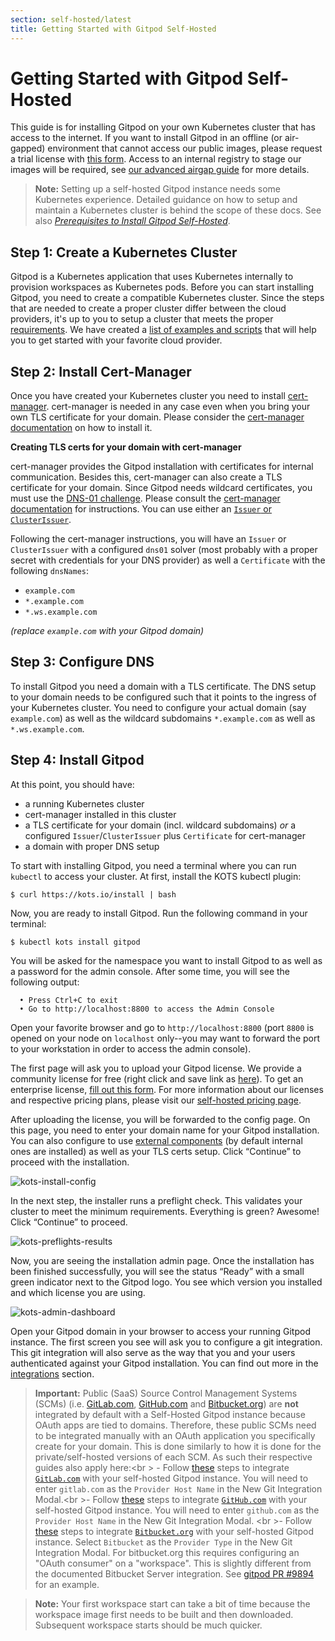 ```yaml
---
section: self-hosted/latest
title: Getting Started with Gitpod Self-Hosted
---
```


<script context="module">
  export const prerender = true;
</script>

# Getting Started with Gitpod Self-Hosted

This guide is for installing Gitpod on your own Kubernetes cluster that has access to the internet. If you want to install Gitpod in an offline (or air-gapped) environment that cannot access our public images, please request a trial license with [this form](https://www.gitpod.io/enterprise-license). Access to an internal registry to stage our images will be required, see [our advanced airgap guide](./advanced/air-gap) for more details.

> **Note:** Setting up a self-hosted Gitpod instance needs some Kubernetes experience. Detailed guidance on how to setup and maintain a Kubernetes cluster is behind the scope of these docs. See also [_Prerequisites to Install Gitpod Self-Hosted_](../latest#prerequisites-to-install-gitpod-self-hosted).

## Step 1: Create a Kubernetes Cluster

Gitpod is a Kubernetes application that uses Kubernetes internally to provision workspaces as Kubernetes pods. Before you can start installing Gitpod, you need to create a compatible Kubernetes cluster. Since the steps that are needed to create a proper cluster differ between the cloud providers, it's up to you to setup a cluster that meets the proper [requirements](./cluster-set-up). We have created a [list of examples and scripts](./cluster-set-up#cluster-set-up-guides) that will help you to get started with your favorite cloud provider.

## Step 2: Install Cert-Manager

Once you have created your Kubernetes cluster you need to install [cert-manager](https://cert-manager.io/). cert-manager is needed in any case even when you bring your own TLS certificate for your domain. Please consider the [cert-manager documentation](https://cert-manager.io/docs/) on how to install it.

**Creating TLS certs for your domain with cert-manager**

cert-manager provides the Gitpod installation with certificates for internal communication. Besides this, cert-manager can also create a TLS certificate for your domain. Since Gitpod needs wildcard certificates, you must use the [DNS-01 challenge](https://letsencrypt.org/docs/challenge-types/#dns-01-challenge). Please consult the [cert-manager documentation](https://cert-manager.io/docs/configuration/acme/dns01) for instructions. You can use either an [`Issuer` or `ClusterIssuer`](https://cert-manager.io/docs/concepts/issuer).

Following the cert-manager instructions, you will have an `Issuer` or `ClusterIssuer` with a configured `dns01` solver (most probably with a proper secret with credentials for your DNS provider) as well a `Certificate` with the following `dnsNames`:

- `example.com`
- `*.example.com`
- `*.ws.example.com`

_(replace `example.com` with your Gitpod domain)_

## Step 3: Configure DNS

To install Gitpod you need a domain with a TLS certificate. The DNS setup to your domain needs to be configured such that it points to the ingress of your Kubernetes cluster. You need to configure your actual domain (say `example.com`) as well as the wildcard subdomains `*.example.com` as well as `*.ws.example.com`.

## Step 4: Install Gitpod

At this point, you should have:

- a running Kubernetes cluster
- cert-manager installed in this cluster
- a TLS certificate for your domain (incl. wildcard subdomains) _or_ a configured `Issuer`/`ClusterIssuer` plus `Certificate` for cert-manager
- a domain with proper DNS setup

To start with installing Gitpod, you need a terminal where you can run `kubectl` to access your cluster. At first, install the KOTS kubectl plugin:

```shell
$ curl https://kots.io/install | bash
```

Now, you are ready to install Gitpod. Run the following command in your terminal:

```shell
$ kubectl kots install gitpod
```

You will be asked for the namespace you want to install Gitpod to as well as a password for the admin console. After some time, you will see the following output:

```
  • Press Ctrl+C to exit
  • Go to http://localhost:8800 to access the Admin Console
```

Open your favorite browser and go to `http://localhost:8800` (port `8800` is opened on your node on `localhost` only--you may want to forward the port to your workstation in order to access the admin console).

The first page will ask you to upload your Gitpod license. We provide a community license for free (right click and save link as [here](https://raw.githubusercontent.com/gitpod-io/gitpod/main/install/licenses/Community.yaml)). To get an enterprise license, [fill out this form](/enterprise-license). For more information about our licenses and respective pricing plans, please visit our [self-hosted pricing page](https://www.gitpod.io/self-hosted).

After uploading the license, you will be forwarded to the config page. On this page, you need to enter your domain name for your Gitpod installation. You can also configure to use [external components](./required-components) (by default internal ones are installed) as well as your TLS certs setup. Click “Continue” to proceed with the installation.

![kots-install-config](../../static/images/docs/self-hosted/kots-install-config.png)

In the next step, the installer runs a preflight check. This validates your cluster to meet the minimum requirements. Everything is green? Awesome! Click “Continue” to proceed.

![kots-preflights-results](../../static/images/docs/self-hosted/kots-preflights-results.png)

Now, you are seeing the installation admin page. Once the installation has been finished successfully, you will see the status “Ready” with a small green indicator next to the Gitpod logo. You see which version you installed and which license you are using.

![kots-admin-dashboard](../../static/images/docs/self-hosted/kots-admin-dashboard.png)

Open your Gitpod domain in your browser to access your running Gitpod instance. The first screen you see will ask you to configure a git integration. This git integration will also serve as the way that you and your users authenticated against your Gitpod installation. You can find out more in the [integrations](../../integrations) section.

> **Important:** Public (SaaS) Source Control Management Systems (SCMs) (i.e. [GitLab.com](http://Gitlab.com), [GitHub.com](http://github.com/) and [Bitbucket.org](http://Bitbucket.org)) are **not** integrated by default with a Self-Hosted Gitpod instance because OAuth apps are tied to domains. Therefore, these public SCMs need to be integrated manually with an OAuth application you specifically create for your domain. This is done similarly to how it is done for the private/self-hosted versions of each SCM. As such their respective guides also apply here:<br \> - Follow [these](../../gitlab-integration#registering-a-self-hosted-gitlab-installation) steps to integrate [`GitLab.com`](https://gitlab.com/) with your self-hosted Gitpod instance. You will need to enter `gitlab.com` as the `Provider Host Name` in the New Git Integration Modal.<br \>- Follow [these](../../github-enterprise-integration) steps to integrate [`GitHub.com`](http://github.com) with your self-hosted Gitpod instance. You will need to enter `github.com` as the `Provider Host Name` in the New Git Integration Modal. <br \>- Follow [these](../../bitbucket-server-integration) steps to integrate [`Bitbucket.org`](https://bitbucket.org/) with your self-hosted Gitpod instance. Select `Bitbucket` as the `Provider Type` in the New Git Integration Modal. For bitbucket.org this requires configuring an "OAuth consumer" on a "workspace". This is slightly different from the documented Bitbucket Server integration. See [gitpod PR #9894](https://github.com/gitpod-io/gitpod/pull/9894#pullrequestreview-969013833) for an example.

> **Note:** Your first workspace start can take a bit of time because the workspace image first needs to be built and then downloaded. Subsequent workspace starts should be much quicker.
